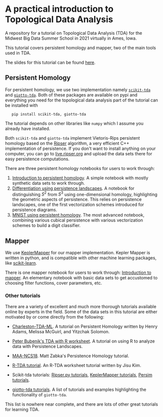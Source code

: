 # A practical introduction to Topological Data Analysis 

A repository for a tutorial on Topological Data Analysis (TDA) for the Midwest
Big Data Summer School in 2021 virtually in Ames, Iowa.

This tutorial covers persistent homology and mapper, 
two of the main tools used in TDA.   

The slides for this tutorial can be found [here]().

## Persistent Homology
For persistent homology, we use two implementation namely [`scikit-tda`](https://scikit-tda.org)
and [`giotto-tda`](https://giotto-ai.github.io/gtda-docs/0.4.0/library.html). 
Both of these packages are available on pypi and everything
you need for the topological data analysis part of the tutorial can be 
installed with
```{python}
   pip install scikit-tda, giotto-tda
```
The tutorial depends on other libraries like `numpy` which I assume you already
have installed.

Both `scikit-tda` and `giotto-tda` implement Vietoris-Rips persistent homology based on the
[Ripser](https://github.com/Ripser/ripser) algorithm, a
very efficient C++ implementation of persistence.
If you don't want to install anything on your computer, you can go to
[live.ripser.org](https://live.ripser.org) and upload the data sets there
for easy persistence computations.

There are three persistent homology notebooks for users to work through:
1. [Introduction to persistent homology](Intro_to_PH.ipynb). A simple notebook with mostly synthetic data sets to work through.
2. [Differentiation using persistence landscapes](). A notebook for distinguishing $S^2$ from $S^3$ using one-dimensional homology, highlighting the geometric aspects of persistence. This relies on persistence landscapes, one of the first vectorization schemes introduced for persistence diagrams.
3. [MNIST using persistent homology](). The most advanced notebook, combining various cubical persistence with various vectorization schemes to build a digit classifier.

## Mapper
We use [KeplerMapper](https://github.com/scikit-tda/kepler-mapper) 
for our mapper implementation. Kepler Mapper is written in python, and is compatible with other machine learning packages,
like [scikit-learn](https://scikit-learn.org/stable/).

There is one mapper notebook for users to work through: [Introduction to mapper](). An elementary notebook with basic data sets to get accustomed to choosing filter functions, cover parameters, etc.

### Other tutorials
There are a variety of excellent and much more thorough tutorials available
online by experts in the field. Some of the data sets in this tutorial
are either motivated by or come directly from the following:

* [Charleston-TDA-ML](https://github.com/henryadams/Charleston-TDA-ML/wiki).
A tutorial on Persistent Homology written by Henry Adams, 
Melissa McGuirl, and Yitzchak Solomon.

* [Peter Bubenik's TDA with R worksheet](https://people.clas.ufl.edu/peterbubenik/intro-to-tda/). A tutorial on using R to analyze data with Persistence Landscapes.

* [MAA-NCS18](https://github.com/MatthewZabka/MAA-NCS18). Matt Zabka's 
Persistence Homology tutorial.

* [R-TDA tutorial](http://www.stat.cmu.edu/topstat/topstat_old/Talks/files/Jisu_150623_TDA_tutorial.pdf). An R-TDA worksheet tutorial written by Jisu Kim.

* Scikit-tda tutorials: [Ripser.py tutorials](https://ripser.scikit-tda.org/en/latest/), [KeplerMapper tutorials](https://kepler-mapper.scikit-tda.org/en/latest/), [Persim tutorials](https://persim.scikit-tda.org/en/latest/).

* [giotto-tda tutorials](https://giotto-ai.github.io/gtda-docs/0.4.0/notebooks/index.html). A list of tutorials and examples highlighting the functionality of `giotto-tda`.

This list is nowhere near complete, and there are lots of other great tutorials for learning TDA.
